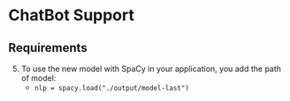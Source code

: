 # ChatBot Support

## Requirements

5. To use the new model with SpaCy in your application, you add the path of model:
   - `nlp = spacy.load("./output/model-last")`
